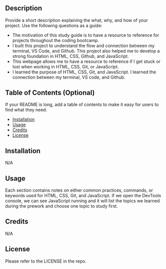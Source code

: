 # <Prework Study Guide Webpage>

## Description

Provide a short description explaining the what, why, and how of your project. Use the following questions as a guide:

- The motivation of this study guide is to have a resource to reference for projects throughout the coding bootcamp.
- I built this project to understand the flow and connection between my terminal, VS Code, and Github. This project also helped me to develop a strong foundation in HTML, CSS, Github, and JavaScript. 
- This webpage allows me to have a resource to reference if I get stuck or lost when working in HTML, CSS, Git, or JavaScript.
- I learned the purpose of HTML, CSS, Git, and JavaScript. I learned the connection between my terminal, VS code, and Github.

## Table of Contents (Optional)

If your README is long, add a table of contents to make it easy for users to find what they need.

- [Installation](#installation)
- [Usage](#usage)
- [Credits](#credits)
- [License](#license)

## Installation

N/A

## Usage

Each section contains notes on either common practices, commands, or keywords used for HTML, CSS, Git, and JavaScript. If we open the DevTools console, we can see JavaScript running and it will list the topics we learned during the prework and choose one topic to study first.

## Credits

N/A

## License

Please refer to the LICENSE in the repo.

